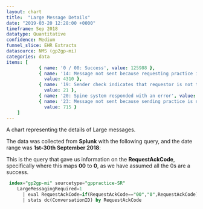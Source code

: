 ```yaml
---
layout: chart
title:  "Large Message Details"
date: "2019-03-20 12:28:00 +0000"
timeframe: Sep 2018
datatype: Quantitative
confidence: Medium
funnel_slice: EHR Extracts
datasource: NMS (gp2gp-mi)
categories: data
items: [ 
            { name: '0 / 00: Success', value: 125988 },
            { name: '14: Message not sent because requesting practice is not large message compliant',
              value: 4310 },
            { name: '19: Sender check indicates that requestor is not the patients current health care provider',
              value: 21 },
            { name: '20: Spine system responded with an error', value: 232 },
            { name: '23: Message not sent because sending practice is not large message compliant',
              value: 715 } 
    ]
---
```

A chart representing the details of Large messages.

The data was collected from **Splunk** with the following query, and the date range was **1st-30th September 2018**:

This is the query that gave us information on the **RequestAckCode**, specifically where this maps **00** to **0**, as we have assumed all the 0s are a success.
```sql
 index="gp2gp-mi" sourcetype="gppractice-SR"
    LargeMessagingRequired=1
      | eval RequestAckCode=if(RequestAckCode=="00","0",RequestAckCode)
      | stats dc(ConversationID) by RequestAckCode
```
